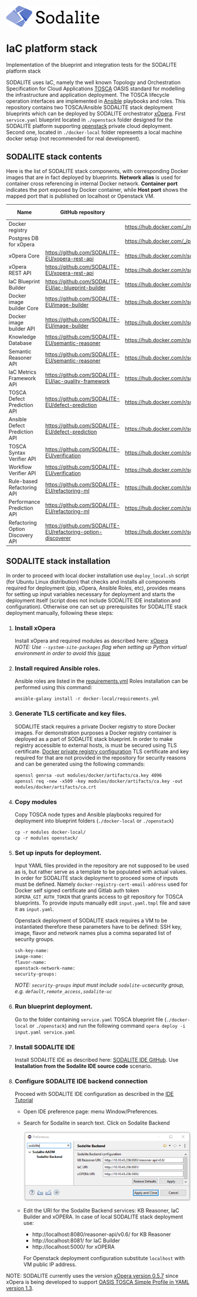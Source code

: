 [![SODALITE](images/sodalite-logo.png)](https://www.sodalite.eu/)
# IaC platform stack

Implementation of the blueprint and integration tests for the SODALITE platform stack

SODALITE uses IaC, namely the well known Topology and Orchestration Specification for Cloud Applications [TOSCA](https://www.oasis-open.org/committees/tc_home.php?wg_abbrev=tosca) OASIS standard for modelling the infrastructure and application deployment. The TOSCA lifecycle operation interfaces are implemented in [Ansible](https://www.ansible.com/) playbooks and roles. 
This repository contains two TOSCA/Ansible SODALITE stack deployment blueprints which can be deployed by SODALITE orchestrator [xOpera](https://github.com/xlab-si/xopera-opera). First `service.yaml` blueprint located in `./openstack` folder designed for the SODALITE platform supporting [openstack](https://www.openstack.org/) private cloud deployment. Second one, located in `./docker-local` folder represents a local machine docker setup  (not recommended for real development).

## SODALITE stack contents
Here is the list of SODALITE stack components, with corresponding Docker images that are in fact deployed by blueprints. **Network alias** is used for container cross referencing in internal Docker network. **Container port** indicates the port exposed by Docker container, while **Host port** shows the mapped port that is published on localhost or Openstack VM.

| Name | GitHub repository | Docker Image | Network alias | Container ports | Host ports |
| --- | --- | --- | --- | --- | --- |
| Docker registry |  | https://hub.docker.com/_/registry | registry | 443 | 443 |
| Postgres DB for xOpera |  | https://hub.docker.com/_/postgres | xopera-postgres | 5432 | 5432 |
| xOpera Core | https://github.com/SODALITE-EU/xopera-rest-api | https://hub.docker.com/r/sodaliteh2020/xopera-flask | xopera-flask | 5000 |  |
| xOpera REST API | https://github.com/SODALITE-EU/xopera-rest-api | https://hub.docker.com/r/sodaliteh2020/xopera-nginx | xopera-nginx | 80, 443 | 5000, 5001 |
| IaC Blueprint Builder | https://github.com/SODALITE-EU/iac-blueprint-builder | https://hub.docker.com/r/sodaliteh2020/iac-blueprint-builder | iac-builder | 80, 8080 | 80, 8081 |
| Docker image builder Core |https://github.com/SODALITE-EU/image-builder | https://hub.docker.com/r/sodaliteh2020/image-builder-flask | image-builder-flask | 5000 |  |
| Docker image builder API | https://github.com/SODALITE-EU/image-builder | https://hub.docker.com/r/sodaliteh2020/image-builder-nginx | image-builder-nginx | 443 | 5002 |
| Knowledge Database | https://github.com/SODALITE-EU/semantic-reasoner | https://hub.docker.com/r/sodaliteh2020/graph_db | graph-db | 7200 | 7200 |
| Semantic Reasoner API | https://github.com/SODALITE-EU/semantic-reasoner | https://hub.docker.com/r/sodaliteh2020/semantic_web | semantic-web | 8080| 8080 |
| IaC Metrics Framework API | https://github.com/SODALITE-EU/iac-quality-framework | https://hub.docker.com/r/sodaliteh2020/iacmetrics | iac-metrics | 5000 | 5003 |
| TOSCA Defect Prediction API | https://github.com/SODALITE-EU/defect-prediction | https://hub.docker.com/r/sodaliteh2020/toscasmells | tosca-smells | 8080 | 8082 |
| Ansible Defect Prediction API | https://github.com/SODALITE-EU/defect-prediction | https://hub.docker.com/r/sodaliteh2020/ansiblesmells | ansible-smells | 5000 | 5004 |
| TOSCA Syntax Verifier API | https://github.com/SODALITE-EU/verification | https://hub.docker.com/r/sodaliteh2020/toscasynverifier | tosca-syntax | 5000 | 5005 |
| Workflow Verifier API| https://github.com/SODALITE-EU/verification | https://hub.docker.com/r/sodaliteh2020workflowverifier | workflow-verifier | 5000 | 5006 |
| Rule-based Refactoring API | https://github.com/SODALITE-EU/refactoring-ml | https://hub.docker.com/r/sodaliteh2020/rule_based_refactorer | rule-based-refactorer | 8080 | 8083 |
| Performance Prediction API | https://github.com/SODALITE-EU/refactoring-ml | https://hub.docker.com/r/sodaliteh2020/fo_perf_predictor_api | performance-predictor-refactoring | 5000 | 5007 |
| Refactoring Option Discovery API | https://github.com/SODALITE-EU/refactoring-option-discoverer | https://hub.docker.com/r/sodaliteh2020/refactoring_option_discoverer | refactoring-option-discoverer | 8080 | 8084 |


## SODALITE stack installation
In order to proceed with local docker installation use `deploy_local.sh` script (for Ubuntu Linux distribution) that checks and installs all components required for deployment (pip, xOpera, Ansible Roles, etc), provides means for setting up input variables necessary for deployment and starts the deployment itself (script does not include SODALITE IDE installation and configuration). Otherwise one can set up prerequisites for SODALITE stack deployment manually, following these steps:
1. ### Install xOpera 
    Install xOpera and required modules as described here: [xOpera](https://github.com/xlab-si/xopera-opera)    
        *NOTE: Use `--system-site-packages` flag when setting up Python virtual environment in order to avoid this [issue](https://github.com/ansible/ansible/issues/14468)*
1. ### Install required Ansible roles. 
    Ansible roles are listed in the [requirements.yml](docker-local/requirements.yml) Roles installation can be performed using this command:
    ```
    ansible-galaxy install -r docker-local/requirements.yml
    ```
1. ### Generate TLS certificate and key files.
     SODALITE stack requires a private Docker registry to store Docker images. For demonstration purposes a Docker registry container is deployed as a part of SODALITE stack blueprint. In order to make registry accessible to external hosts, is must be secured using TLS certificate. [Docker private registry configuration](https://docs.docker.com/registry/deploying/) TLS certificate and key required for that are not provided in the repository for security reasons and can be generated using the following commands:
    ```
    openssl genrsa -out modules/docker/artifacts/ca.key 4096
    openssl req -new -x509 -key modules/docker/artifacts/ca.key -out modules/docker/artifacts/ca.crt
    ```
1. ### Copy modules 
    Copy TOSCA node types and Ansible playbooks required for deployment into blueprint folders (`./docker-local` or `./openstack`)
    ```
    cp -r modules docker-local/
    cp -r modules openstack/
    ```
1. ### Set up inputs for deployment.
    Input YAML files provided  in the repository are not supposed to be used as is, but rather serve as a template to be populated with actual values. In order for SODALITE stack deployment to proceed some of inputs must be defined. Namely 
    `docker-registry-cert-email-address` used for Docker self signed certificate and Gitlab auth token `XOPERA_GIT_AUTH_TOKEN` that grants access to git repository for TOSCA blueprints. To provide inputs manually edit `input.yaml.tmpl` file and save it as `input.yaml`.

    Openstack deployment of SODALITE stack requires a VM to be instantiated therefore these parameters have to be defined: SSH key, image, flavor and network names plus a comma separated list of security groups.
    ```
    ssh-key-name: 
    image-name: 
    flavor-name:
    openstack-network-name: 
    security-groups:     
    ```
    *NOTE: `security-groups` input must include `sodalite-uc`security group, e.g. `default,remote_access,sodalite-uc`*
1. ### Run blueprint deployment. 
    Go to the folder containing `service.yaml` TOSCA blueprint file (`./docker-local` or `./openstack`) and run the following command `opera deploy -i input.yaml service.yaml`
1. ### Install SODALITE IDE
    Install SODALITE IDE as described here: [SODALITE IDE GitHub](https://github.com/SODALITE-EU/ide). Use **Installation from the Sodalite IDE source code** scenario.
1. ### Configure SODALITE IDE backend connection
    Proceed with SODALITE IDE configuration as described in the [IDE Tutorial](https://docs.google.com/document/d/1w6wYJbTZvBbt5LD6sXReXbx1uPDjefYFAU5KEv8X_8w/edit)
    * Open IDE preference page: menu Window/Preferences. 
    * Search for Sodalite in search text. Click on Sodalite Backend
        
        ![IDE](images/config.png)
    * Edit the URI for the Sodalite Backend services: KB Reasoner, IaC Builder and xOPERA.
        In case of local SODALITE stack deployment use: 
        * http://localhost:8080/reasoner-api/v0.6/ for KB Reasoner  
        * http://localhost:8081/ for IaC Builder
        * http://localhost:5000/ for xOPERA

        For Openstack deployment configuration substitute `localhost` with VM public IP address. 

NOTE: SODALITE currently uses the version [xOpera version 0.5.7](https://pypi.org/project/opera/0.5.7/) since xOpera is being developed to support [OASIS TOSCA Simple Profile in YAML version 1.3](https://www.oasis-open.org/news/announcements/tosca-simple-profile-in-yaml-v1-3-oasis-standard-published).


